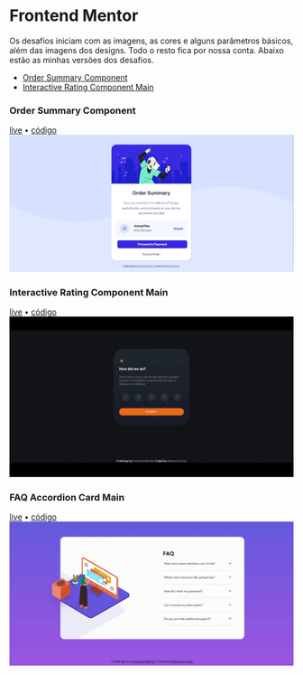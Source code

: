 # Frontend Mentor


Os desafios iniciam com as imagens, as cores e alguns parâmetros básicos, além das imagens dos designs. Todo o resto fica por nossa conta. Abaixo estão as minhas versões dos desafios.

* [Order Summary Component](#Order-Summary-Component)
* [Interactive Rating Component Main](#Interactive-Rating-Component-Main)
### Order Summary Component
[live](https://marianafurriel.github.io/frontendmentor/Order%20summary%20component/) • [código](https://github.com/marianafurriel/frontendmentor/tree/main/Order%20summary%20component)
![screenshot](screenshots/os.png)

### Interactive Rating Component Main
[live](https://marianafurriel.github.io/frontendmentor/Interactive%20Rating%20Component%20Main) • [código](https://github.com/marianafurriel/frontendmentor/tree/main/Interactive%20Rating%20Component%20Main)
![screenshot](screenshots/desktop-ircm.gif)

### FAQ Accordion Card Main
[live](https://marianafurriel.github.io/frontendmentor/Faq%20Accordion%20Card%20Main) • [código](https://github.com/marianafurriel/frontendmentor/tree/main/Faq%20Accordion%20Card%20Main)<br>
![screenshot](screenshots/facm.gif)

